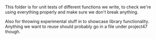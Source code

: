 This folder is for unit tests of different functions we write, to check we're using everything properly and make sure we don't break anything.

Also for throwing experimental stuff in to showcase library functionality. Anything we want to reuse should probably go in a file under project47 though. 